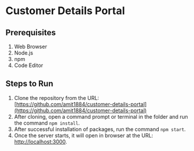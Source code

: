 # Customer Details Portal

## Prerequisites
1. Web Browser
2. Node.js
3. npm
4. Code Editor

## Steps to Run

1. Clone the repository from the URL: [https://github.com/amit1884/customer-details-portal](https://github.com/amit1884/customer-details-portal)
2. After cloning, open a command prompt or terminal in the folder and run the command `npm install`.
3. After successful installation of packages, run the command `npm start`.
4. Once the server starts, it will open in  browser at the URL: [http://localhost:3000](http://localhost:3000).


